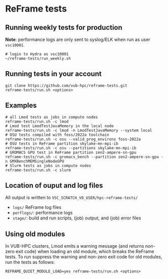 ReFrame tests
=============


Running weekly tests for production
-----------------------------------

**Note**: performance logs are only sent to syslog/ELK when run as user `vsc10001`.

```
# login to Hydra as vsc10001
~/reframe-tests/run_weekly.sh
```

Running tests in your account
-----------------------------

```
git clone https://github.com/vub-hpc/reframe-tests.git
reframe-tests/run.sh <options>
```

Examples
--------

```
# all Lmod tests as jobs in compute nodes
reframe-tests/run.sh -c lmod
# Lmod test LmodTestJavaMemory in the local node
reframe-tests/run.sh -c lmod -n LmodTestJavaMemory --system local
# OSU tests compiled with foss/2022a toolchain
reframe-tests/run.sh -c osu --valid_prog_environs foss-2022a
# OSU tests in ReFrame partition skylake-mn-mpi-ib
reframe-tests/run.sh -c osu --partitions skylake-mn-mpi-ib
# GROMACS GPU test in ReFrame partition zen2-ampere-sn-gpu
reframe-tests/run.sh -c gromacs_bench --partition zen2-ampere-sn-gpu -n GMXBenchMEMSingleNodeGPU
# Slurm tests as jobs in compute nodes
reframe-tests/run.sh -c slurm
```

Location of ouput and log files
-------------------------------

All output is written to `VSC_SCRATCH_VO_USER/hpc-reframe-tests/`

* `logs/` ReFrame log files
* `perflogs/`: performance logs
* `stage/`: build and run scripts, (job) output, and (job) error files

Using old modules
-----------------

In VUB-HPC clusters, Lmod emits a warning message (and returns non-zero exit
code) when loading an old module, which breaks the ReFrame tests. To run
suppress the warning and non-zero exit code for old modules, run the tests as
follows:

```
REFRAME_QUIET_MODULE_LOAD=yes reframe-tests/run.sh <options>
```
